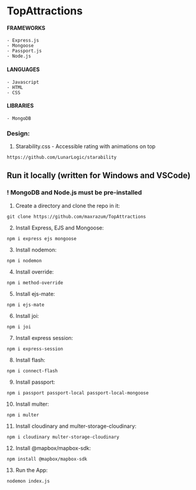 # TopAttractions

#### FRAMEWORKS
    - Express.js
    - Mongoose
    - Passport.js
    - Node.js

#### LANGUAGES
    - Javascript
    - HTML
    - CSS

#### LIBRARIES
    - MongoDB

### Design:

1) Starability.css - Accessible rating with animations on top
```
https://github.com/LunarLogic/starability
```


## Run it locally (written for Windows and VSCode)
### ! MongoDB and Node.js must be pre-installed

1) Create a directory and clone the repo in it:
```
git clone https://github.com/maxrazum/TopAttractions
```
2) Install Express, EJS and Mongoose:
```
npm i express ejs mongoose
```
3) Install nodemon:
```
npm i nodemon
```
4) Install override:
```
npm i method-override
```
5) Install ejs-mate:
```
npm i ejs-mate
```
6) Install joi:
```
npm i joi
```
7) Install express session:
```
npm i express-session
```
8) Install flash:
```
npm i connect-flash
```
9) Install passport:
```
npm i passport passport-local passport-local-mongoose
```
10) Install multer:
```
npm i multer
```
11) Install cloudinary and multer-storage-cloudinary:
```
npm i cloudinary multer-storage-cloudinary
```
12) Install @mapbox/mapbox-sdk:
```
npm install @mapbox/mapbox-sdk
```
13) Run the App:
```
nodemon index.js
```